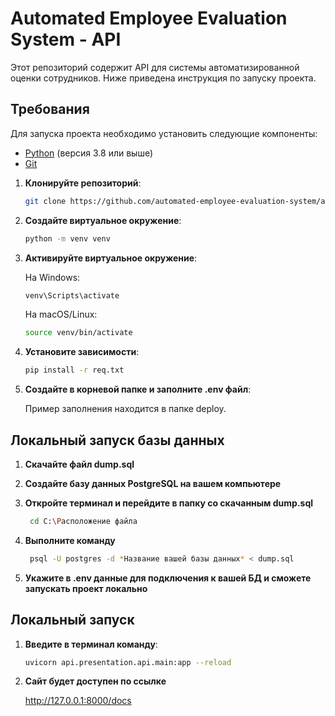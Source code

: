 # Automated Employee Evaluation System - API

Этот репозиторий содержит API для системы автоматизированной оценки сотрудников. Ниже приведена инструкция по запуску проекта.

## Требования

Для запуска проекта необходимо установить следующие компоненты:

- [Python](https://www.python.org/downloads/) (версия 3.8 или выше)
- [Git](https://git-scm.com/)



1. **Клонируйте репозиторий**:
   ```bash
   git clone https://github.com/automated-employee-evaluation-system/api.git

2. **Создайте виртуальное окружение**:
    ```bash
    python -m venv venv
    ```

3. **Активируйте виртуальное окружение**:

    На Windows:

    ```bash
    venv\Scripts\activate 
    ```
    На macOS/Linux:

    ```bash
    source venv/bin/activate
    ```

4. **Установите зависимости**:

    ```bash
    pip install -r req.txt
    ```
5. **Создайте в корневой папке и заполните .env файл**:
    
    Пример заполнения находится в папке deploy. 

## Локальный запуск базы данных

1. **Скачайте файл dump.sql**

2. **Создайте базу данных PostgreSQL на вашем компьютере**

3. **Откройте терминал и перейдите в папку со скачанным dump.sql**

   ```bash
    cd C:\Расположение файла
   ```
   
4. **Выполните команду**

   ```bash
    psql -U postgres -d *Название вашей базы данных* < dump.sql
    ```
   
5. **Укажите в .env данные для подключения к вашей БД и сможете запускать проект локально**

## Локальный запуск

1. **Введите в терминал команду**:

    ```bash
    uvicorn api.presentation.api.main:app --reload
    ```

2. **Сайт будет доступен по ссылке**

    http://127.0.0.1:8000/docs
